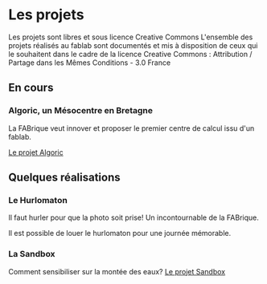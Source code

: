 # Les projets

Les projets sont libres et sous licence Creative Commons
L'ensemble des projets réalisés au fablab sont documentés et mis à disposition de ceux qui le souhaitent dans le cadre de la licence Creative Commons :
Attribution / Partage dans les Mêmes Conditions - 3.0 France

## En cours

### Algoric, un Mésocentre en Bretagne
La FABrique veut innover et proposer le premier centre de calcul issu d'un fablab.

[Le projet Algoric](http://fabloch.github.io/algoric)

## Quelques réalisations

### Le Hurlomaton
Il faut hurler pour que la photo soit prise! Un incontournable de la FABrique.

Il est possible de louer le hurlomaton pour une journée mémorable.

### La Sandbox
Comment sensibiliser sur la montée des eaux?
[Le projet Sandbox](http://fabloch.github.io/sandbox)
